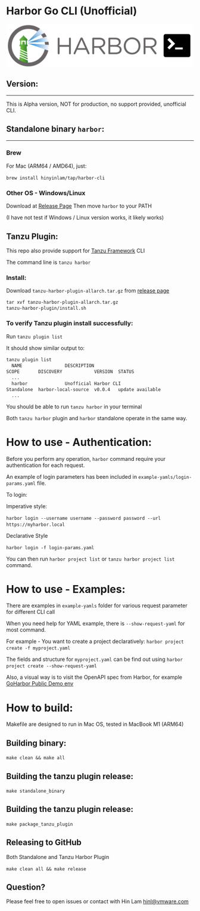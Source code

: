 # Harbor Go CLI (Unofficial)
<p align="center"><img src="doc/cli-logo.gif?raw=true"/></p>


## Version:
---
This is Alpha version, NOT for production, no support provided, unofficial CLI.

## Standalone binary `harbor`:
---

### Brew
For Mac (ARM64 / AMD64), just:

`brew install hinyinlam/tap/harbor-cli`

### Other OS - Windows/Linux
Download at
[Release Page](https://github.com/hinyinlam/cli-for-harbor/releases)
Then move `harbor` to your PATH

(I have not test if Windows / Linux version works, it likely works)

## Tanzu Plugin:
This repo also provide support for [Tanzu Framework](https://github.com/vmware-tanzu/tanzu-framework) CLI

The command line is `tanzu harbor` 
### Install: 
Download `tanzu-harbor-plugin-allarch.tar.gz` from [release page](https://github.com/hinyinlam/cli-for-harbor/releases)

```
tar xvf tanzu-harbor-plugin-allarch.tar.gz
tanzu-harbor-plugin/install.sh
```

### To verify Tanzu plugin install successfully: 

Run `tanzu plugin list`

It should show similar output to:
```
tanzu plugin list
  NAME                DESCRIPTION                                                        SCOPE       DISCOVERY            VERSION  STATUS
  ...
  harbor              Unofficial Harbor CLI                                              Standalone  harbor-local-source  v0.0.4   update available
  ...
```

You should be able to run `tanzu harbor` in your terminal

Both `tanzu harbor` plugin and `harbor` standalone operate in the same way.

# How to use - Authentication:
Before you perform any operation, `harbor` command require your authentication for each request.

An example of login parameters has been included in `example-yamls/login-params.yaml` file.

To login:

Imperative style:

`harbor login --username username --password password --url https://myharbor.local`

Declarative Style

`harbor login -f login-params.yaml`


You can then run `harbor project list` or `tanzu harbor project list` command.

# How to use - Examples:
There are examples in `example-yamls` folder for various request parameter for different CLI call

When you need help for YAML example, there is `--show-request-yaml` for most command.

For example - You want to create a project declaratively:
`harbor project create -f myproject.yaml`

The fields and structure for `myproject.yaml` can be find out using `harbor project create --show-request-yaml`

Also, a visual way is to visit the OpenAPI spec from Harbor, for example [GoHarbor Public Demo env](https://demo.goharbor.io/devcenter-api-2.0)

# How to build:
Makefile are designed to run in Mac OS, tested in MacBook M1 (ARM64)

## Building binary:
`make clean && make all`
## Building the tanzu plugin release:
`make standalone_binary`

## Building the tanzu plugin release:
`make package_tanzu_plugin`

## Releasing to GitHub
Both Standalone and Tanzu Harbor Plugin

`make clean all && make release`

Question?
---
Please feel free to open issues or contact with Hin Lam <hinl@vmware.com>
